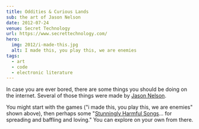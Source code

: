 ```yaml
---
title: Oddities & Curious Lands
sub: the art of Jason Nelson
date: 2012-07-24
venue: Secret Technology
url: https://www.secrettechnology.com/
hero:
  img: 2012/i-made-this.jpg
  alt: I made this, you play this, we are enemies
tags:
  - art
  - code
  - electronic literature
---
```


In case you are ever bored,
there are some things you should be doing
on the internet.
Several of those things were made by
[Jason Nelson](https://www.secrettechnology.com/).

You might start with the games
("i made this, you play this, we are enemies" shown above),
then perhaps some
"[Stunningly Harmful Songs](https://www.secrettechnology.com/songs/harmsong1.html)...
for spreading and baffling and loving."
You can explore on your own from there.
